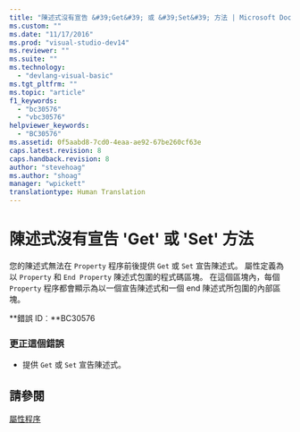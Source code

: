```yaml
---
title: "陳述式沒有宣告 &#39;Get&#39; 或 &#39;Set&#39; 方法 | Microsoft Docs"
ms.custom: ""
ms.date: "11/17/2016"
ms.prod: "visual-studio-dev14"
ms.reviewer: ""
ms.suite: ""
ms.technology: 
  - "devlang-visual-basic"
ms.tgt_pltfrm: ""
ms.topic: "article"
f1_keywords: 
  - "bc30576"
  - "vbc30576"
helpviewer_keywords: 
  - "BC30576"
ms.assetid: 0f5aabd8-7cd0-4eaa-ae92-67be260cf63e
caps.latest.revision: 8
caps.handback.revision: 8
author: "stevehoag"
ms.author: "shoag"
manager: "wpickett"
translationtype: Human Translation
---
```

# 陳述式沒有宣告 &#39;Get&#39; 或 &#39;Set&#39; 方法
您的陳述式無法在 `Property` 程序前後提供 `Get` 或 `Set` 宣告陳述式。 屬性定義為以 `Property` 和 `End Property` 陳述式包圍的程式碼區塊。 在這個區塊內，每個 `Property` 程序都會顯示為以一個宣告陳述式和一個 end 陳述式所包圍的內部區塊。  
  
 **錯誤 ID︰**BC30576  
  
### 更正這個錯誤  
  
-   提供 `Get` 或 `Set` 宣告陳述式。  
  
## 請參閱  
 [屬性程序](../../visual-basic/programming-guide/language-features/procedures/property-procedures.md)